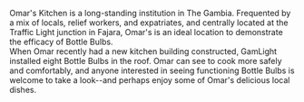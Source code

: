 Omar's Kitchen is a long-standing institution in The Gambia. Frequented by a mix of locals, relief workers, and expatriates, and centrally located at the Traffic Light junction in Fajara, Omar's is an ideal location to demonstrate the efficacy of Bottle Bulbs.  
When Omar recently had a new kitchen building constructed, GamLight installed eight Bottle Bulbs in the roof. Omar can see to cook more safely and comfortably, and anyone interested in seeing functioning Bottle Bulbs is welcome to take a look--and perhaps enjoy some of Omar's delicious local dishes.